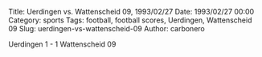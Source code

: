 Title: Uerdingen vs. Wattenscheid 09, 1993/02/27
Date: 1993/02/27 00:00
Category: sports
Tags: football, football scores, Uerdingen, Wattenscheid 09
Slug: uerdingen-vs-wattenscheid-09
Author: carbonero


Uerdingen 1 - 1 Wattenscheid 09
